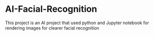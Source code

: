# AI-Facial-Recognition
This project is an AI project that used python and Jupyter notebook for rendering images for clearer facial recognition

